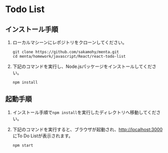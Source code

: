 # Todo List 
## インストール手順

1. ローカルマシーンにレポジトリをクローンしてください。
    ```
    git clone https://github.com/sakamohy/menta.git
    cd menta/homework/javascript/React/react-todo-list
    ```

2. 下記のコマンドを実行し、Node.jsパッケージをインストールしてください。
    ```
    npm install
    ```

## 起動手順
1. インストール手順で`npm install`を実行したディレクトリへ移動してください。

2. 下記のコマンドを実行すると、ブラウザが起動され、[http://localhost:3000](http://localhost:3000)にTo Do Listが表示されます。
   
   
    ```
    npm start
    ```
